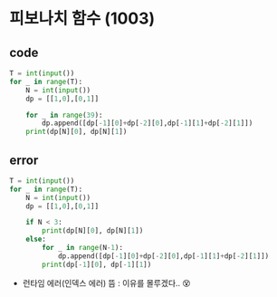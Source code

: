 # 피보나치 함수 (1003)



## code

```python
T = int(input())
for _ in range(T):
    N = int(input())
    dp = [[1,0],[0,1]]

    for _ in range(39):
        dp.append([dp[-1][0]+dp[-2][0],dp[-1][1]+dp[-2][1]])
    print(dp[N][0], dp[N][1])
```



## error

```python
T = int(input())
for _ in range(T):
    N = int(input())
    dp = [[1,0],[0,1]]

    if N < 3:
        print(dp[N][0], dp[N][1])
    else:
        for _ in range(N-1):
            dp.append([dp[-1][0]+dp[-2][0],dp[-1][1]+dp[-2][1]])
        print(dp[-1][0], dp[-1][1])
```

- 런타임 에러(인덱스 에러) 뜸 : 이유를 몰루겠다.. 😵

